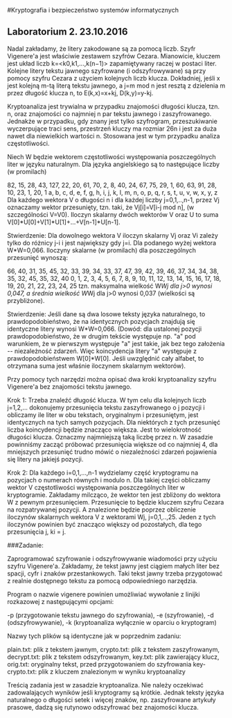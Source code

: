 #Kryptografia i bezpieczeństwo systemów informatycznych
## Laboratorium 2. 23.10.2016
Nadal zakładamy, że litery zakodowane są za pomocą liczb. Szyfr Vigenere'a jest właściwie zestawem szyfrów Cezara. Mianowicie, kluczem jest układ liczb k=<k0,k1,...,k(n−1)> zapamiętywany raczej w postaci liter. Kolejne litery tekstu jawnego szyfrowane (i odszyfrowywane) są przy pomocy szyfru Cezara z użyciem kolejnych liczb klucza. Dokładniej, jeśli x jest kolejną m-tą literą tekstu jawnego, a j=m mod n jest resztą z dzielenia m przez długość klucza n, to E(k,x)=x+kj, D(k,y)=y-kj.

Kryptoanaliza jest trywialna w przypadku znajomości długości klucza, tzn. n, oraz znajomości co najmniej n par tekstu jawnego i zaszyfrowanego. Jednakże w przypadku, gdy znany jest tylko szyfrogram, przeszukiwanie wyczerpujące traci sens, przestrzeń kluczy ma rozmiar 26n i jest za duża nawet dla niewielkich wartości n.  Stosowana jest w tym przypadku analiza częstotliwości.

Niech W będzie wektorem częstotliwości występowania poszczególnych liter w języku naturalnym. Dla języka angielskiego są to następujące liczby (w promilach)

82, 15, 28, 43, 127, 22, 20, 61, 70, 2, 8, 40, 24, 67, 75, 29, 1, 60, 63, 91, 28, 10, 23, 1, 20, 1
 a,  b,  c,  d,   e,  f,  g,  h,  i, j, k,  l,  m,  n,  o,  p, q,  r,  s,  t,  u,  v,  w, x,  y, z
Dla każdego wektora V o długości n i dla każdej liczby j=0,1,..,n-1, przez Vj oznaczamy wektor przesunięty, tzn. taki, że Vj[i]=V[i-j mod n], (w szczególności V=V0). Iloczyn skalarny dwóch wektorów V oraz U to suma V[0]*U[0]+V[1]*U[1]+...+V[n-1]*U[n-1].

Stwierdzenie: Dla dowolnego wektora V iloczyn skalarny Vj oraz Vi zależy tylko do różnicy j-i i jest największy gdy j=i. Dla podanego wyżej wektora W*W=0,066. Iloczyny skalarne (w promilach) dla poszczególnych przesunięć wynoszą:

66, 40, 31, 35, 45, 32, 33, 39, 34, 33, 37, 47, 39, 42, 39, 46, 37, 34, 34, 38, 35, 32, 45, 35, 32, 40
 0,  1,  2,  3,  4,  5,  6,  7,  8,  9, 10, 11, 12, 13, 14, 15, 16, 17, 18, 19, 20, 21, 22, 23, 24, 25
tzn. maksymalna wielkość W*Wj dla j>0 wynosi 0,047, a średnia wielkość W*Wj dla j>0 wynosi 0,037 (wielkości są przybliżone).

Stwierdzenie: Jeśli dane są dwa losowe teksty języka naturalnego, to prawdopodobieństwo, że na identycznych pozycjach znajdują się identyczne litery wynosi W*W=0,066. (Dowód: dla ustalonej pozycji prawdopodobieństwo, że w drugim tekście występuje np. "a" pod warunkiem, że w pierwszym występuje "a" jest takie, jak bez tego założenia -- niezależność zdarzeń. Więc koincydencja litery "a" występuje z prawdopodobieństwem W[0]*W[0]. Jeśli uwzględnić cały alfabet, to otrzymana suma jest właśnie iloczynem skalarnym wektorów).

Przy pomocy tych narzędzi można opisać dwa kroki kryptoanalizy szyfru Vigenere'a bez znajomości tekstu jawnego.

Krok 1: Trzeba znaleźć długość klucza. W tym celu dla kolejnych liczb j=1,2,... dokonujemy przesunięcia tekstu zaszyfrowanego o j pozycji i obliczamy ile liter w obu tekstach, oryginalnym i przesuniętym, jest identycznych na tych samych pozycjach. Dla niektórych z tych przesunięć liczba koincydencji będzie znacząco większa. Jest to wielokrotność długości klucza. Oznaczmy najmniejszą taką liczbę przez n. W zasadzie powinniśmy zacząć próbować przesunięcia większe od co najmniej 4, dla mniejszych przesunięć trudno mówić o niezależności zdarzeń pojawienia się litery na jakiejś pozycji.

Krok 2: Dla każdego i=0,1,...,n-1 wydzielamy część kryptogramu na pozycjach o numerach równych i modulo n. Dla takiej części obliczamy wektor V częstotliwości występowania poszczególnych liter w kryptogramie. Zakładamy milcząco, że wektor ten jest zbliżony do wektora W z pewnym przesunięciem. Przesunięcie to będzie kluczem szyfru Cezara na rozpatrywanej pozycji. A znalezione będzie poprzez obliczenie iloczynów skalarnych wektora V z wektorami Wj, j=0,1,..,25. Jeden z tych iloczynów powinien być znacząco większy od pozostałych, dla tego przesunięcia j, ki = j.

###Zadanie:

Zaprogramować szyfrowanie i odszyfrowywanie wiadomości przy użyciu szyfru Vigenere'a. Zakładamy, że tekst jawny jest ciągiem małych liter bez spacji, cyfr i znaków przestankowych. Taki tekst jawny trzeba przygotować z realnie dostępnego tekstu za pomocą odpowiedniego narzędzia.

Program o nazwie vigenere powinien umożliwiać wywołanie z linijki rozkazowej z następującymi opcjami:

-p (przygotowanie tekstu jawnego do szyfrowania),
-e (szyfrowanie),
-d (odszyfrowywanie),
-k (kryptoanaliza wyłącznie w oparciu o kryptogram)

Nazwy tych plików są identyczne jak w poprzednim zadaniu:

plain.txt: plik z tekstem jawnym,
crypto.txt: plik z tekstem zaszyfrowanym,
decrypt.txt: plik z tekstem odszyfrowanym,
key.txt: plik zawierający klucz,
orig.txt: oryginalny tekst, przed przygotowaniem do szyfrowania
key-crypto.txt: plik z kluczem znalezionym w wyniku kryptoanalizy

Treścią zadania jest w zasadzie kryptoanaliza. Nie należy oczekiwać zadowalających wyników jeśli kryptogramy są krótkie. Jednak teksty języka naturalnego o długości setek i więcej znaków, np. zaszyfrowane artykuły prasowe, dadzą się rutynowo odszyfrować bez znajomości klucza.


